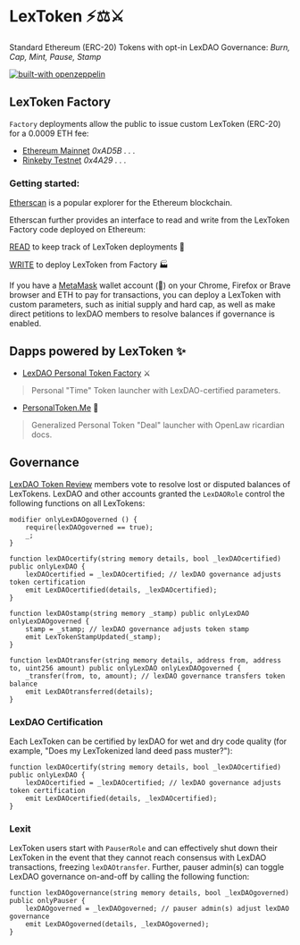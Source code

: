 # LexToken ⚡⚖️⚔️
Standard Ethereum (ERC-20) Tokens with opt-in LexDAO Governance: *Burn, Cap, Mint, Pause, Stamp*

[![built-with openzeppelin](https://img.shields.io/badge/built%20with-OpenZeppelin-3677FF)](https://docs.openzeppelin.com/)

## LexToken Factory

`Factory` deployments allow the public to issue custom LexToken (ERC-20) for a 0.0009 ETH fee:

- [Ethereum Mainnet](https://etherscan.io/address/0xAD5B189E64f3D972dec81F286b6101782aD37943#code) *0xAD5B . . .*
- [Rinkeby Testnet](https://rinkeby.etherscan.io/address/0x4A29ae06056873C436bD53301620270328757b87#code) *0x4A29 . . .*

### Getting started:

[Etherscan](https://etherscan.io/) is a popular explorer for the Ethereum blockchain.

Etherscan further provides an interface to read and write from the LexToken Factory code deployed on Ethereum: 

[READ](https://etherscan.io/dapp/0xAD5B189E64f3D972dec81F286b6101782aD37943#readContract) to keep track of LexToken deployments 🧮

[WRITE](https://etherscan.io/dapp/0xAD5B189E64f3D972dec81F286b6101782aD37943#writeContract) to deploy LexToken from Factory 🏭

If you have a [MetaMask](https://metamask.io/) wallet account (🦊) on your Chrome, Firefox or Brave browser and ETH to pay for transactions, you can deploy a LexToken with custom parameters, such as initial supply and hard cap, as well as make direct petitions to lexDAO members to resolve balances if governance is enabled. 

## Dapps powered by LexToken ✨

* [LexDAO Personal Token Factory](https://lexdao.org/#/personal-token) ⚔️
> Personal "Time" Token launcher with LexDAO-certified parameters.
* [PersonalToken.Me](https://personaltoken.me/) 👥
> Generalized Personal Token "Deal" launcher with OpenLaw ricardian docs.

## Governance

[LexDAO Token Review](https://nightly.aragon.org/#/lexdaotokenreview) members vote to resolve lost or disputed balances of LexTokens. LexDAO and other accounts granted the `LexDAORole` control the following functions on all LexTokens:

    modifier onlyLexDAOgoverned () {
        require(lexDAOgoverned == true);
        _;
    }

    function lexDAOcertify(string memory details, bool _lexDAOcertified) public onlyLexDAO {
        lexDAOcertified = _lexDAOcertified; // lexDAO governance adjusts token certification
        emit LexDAOcertified(details, _lexDAOcertified);
    }

    function lexDAOstamp(string memory _stamp) public onlyLexDAO onlyLexDAOgoverned {
        stamp = _stamp; // lexDAO governance adjusts token stamp
        emit LexTokenStampUpdated(_stamp);
    }
    
    function lexDAOtransfer(string memory details, address from, address to, uint256 amount) public onlyLexDAO onlyLexDAOgoverned {
        _transfer(from, to, amount); // lexDAO governance transfers token balance
        emit LexDAOtransferred(details);
    }
    
### LexDAO Certification

Each LexToken can be certified by lexDAO for wet and dry code quality (for example, "Does my LexTokenized land deed pass muster?"):

    function lexDAOcertify(string memory details, bool _lexDAOcertified) public onlyLexDAO {
        lexDAOcertified = _lexDAOcertified; // lexDAO governance adjusts token certification
        emit LexDAOcertified(details, _lexDAOcertified);
    }

### Lexit 

LexToken users start with `PauserRole` and can effectively shut down their LexToken in the event that they cannot reach consensus with LexDAO transactions, freezing `lexDAOtransfer`. Further, pauser admin(s) can toggle LexDAO governance on-and-off by calling the following function:

    function lexDAOgovernance(string memory details, bool _lexDAOgoverned) public onlyPauser {
        lexDAOgoverned = _lexDAOgoverned; // pauser admin(s) adjust lexDAO governance 
        emit LexDAOgoverned(details, _lexDAOgoverned);
    }
